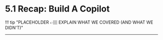 # 5.1 Recap: Build A Copilot 


!!! tip "PLACEHOLDER 👉🏽 EXPLAIN WHAT WE COVERED (AND WHAT WE DIDN'T)"

---